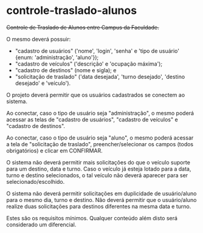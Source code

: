 # controle-traslado-alunos
~~Controle de Traslado de Alunos entre Campus da Faculdade.~~

O mesmo deverá possuir:

- "cadastro de usuários" ('nome', 'login', 'senha' e 'tipo de usuário' {enum: 'administração', 'aluno'});
- "cadastro de veículos" ('descrição' e 'ocupação máxima');
- "cadastro de destinos" (nome e sigla); e
- "solicitação de traslado" ('data desejada', 'turno desejado', 'destino desejado' e 'veículo').

O projeto deverá permitir que os usuários cadastrados se conectem ao sistema.

Ao conectar, caso o tipo de usuário seja "administração", o mesmo poderá acessar as telas de "cadastro de usuários", "cadastro de veículos" e "cadastro de destinos".

Ao conectar, caso o tipo de usuário seja "aluno", o mesmo poderá acessar a tela de "solicitação de traslado", preencher/selecionar os campos (todos obrigatórios) e clicar em CONFIRMAR.

O sistema não deverá permitir mais solicitações do que o veículo suporte para um destino, data e turno.  Caso o veículo já esteja lotado para a data, turno e destino selecionados, o tal veículo não deverá aparecer para ser selecionado/escolhido.

O sistema não deverá permitir solicitações em duplicidade de usuário/aluno para o mesmo dia, turno e destino.  Não deverá permitir que o usuário/aluno realize duas solicitações para destinos diferentes na mesma data e turno.

Estes são os requisitos mínimos.  Qualquer conteúdo além disto será considerado um diferencial.
